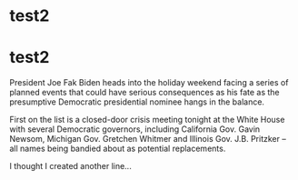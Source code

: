 # test2
# test2

President Joe Fak Biden heads into the holiday weekend facing a series of planned events that could have serious consequences as his fate as the presumptive Democratic presidential nominee hangs in the balance.

First on the list is a closed-door crisis meeting tonight at the White House with several Democratic governors, including California Gov. Gavin Newsom, Michigan Gov. Gretchen Whitmer and Illinois Gov. J.B. Pritzker – all names being bandied about as potential replacements.


I thought I created another line...
